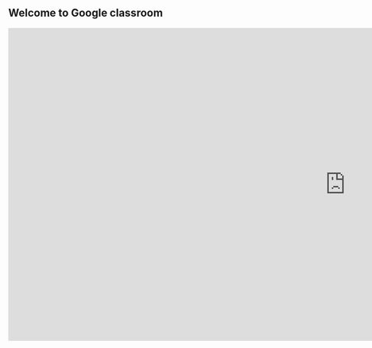 ## Welcome to Google classroom
<!DOCTYPE html>
<html>
<head>
  <title>Google classroom</title>
  <link rel="icon" type="image/x-icon" href="https://visualpharm.com/assets/356/Google%20Classroom-595b40b65ba036ed117d4179.svg">
</head>
<body>

</body>
</html>
<iframe src="https://calculustips.xyz" style="height:630px;width:1355px;border:.5px;" title="Iframe Example"></iframe>
